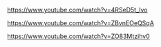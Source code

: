 https://www.youtube.com/watch?v=4RSeD5t_lvo

https://www.youtube.com/watch?v=ZBvnEOeQSqA

https://www.youtube.com/watch?v=ZO83Mtzihv0

